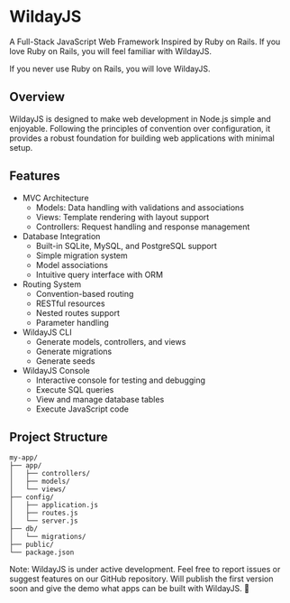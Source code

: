 # WildayJS

A Full-Stack JavaScript Web Framework Inspired by Ruby on Rails. If you love Ruby on Rails, you will feel familiar with WildayJS.

If you never use Ruby on Rails, you will love WildayJS.

## Overview

WildayJS is designed to make web development in Node.js simple and enjoyable. Following the principles of convention over configuration, it provides a robust foundation for building web applications with minimal setup.

## Features

- MVC Architecture
  - Models: Data handling with validations and associations
  - Views: Template rendering with layout support
  - Controllers: Request handling and response management
- Database Integration
  - Built-in SQLite, MySQL, and PostgreSQL support
  - Simple migration system
  - Model associations
  - Intuitive query interface with ORM
- Routing System
  - Convention-based routing
  - RESTful resources
  - Nested routes support
  - Parameter handling
- WildayJS CLI
  - Generate models, controllers, and views
  - Generate migrations
  - Generate seeds
- WildayJS Console
  - Interactive console for testing and debugging
  - Execute SQL queries
  - View and manage database tables
  - Execute JavaScript code

## Project Structure

```
my-app/
├── app/
│   ├── controllers/
│   ├── models/
│   └── views/
├── config/
│   ├── application.js
│   ├── routes.js
│   └── server.js
├── db/
│   └── migrations/
├── public/
└── package.json
```

Note: WildayJS is under active development. Feel free to report issues or suggest features on our GitHub repository. Will publish the first version soon and give the demo what apps can be built with WildayJS. 🚀
